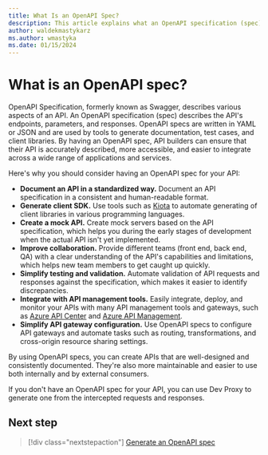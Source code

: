 ```yaml
---
title: What Is an OpenAPI Spec?
description: This article explains what an OpenAPI specification (spec) is and some of the benefits of having one.
author: waldekmastykarz
ms.author: wmastyka
ms.date: 01/15/2024
---
```


# What is an OpenAPI spec?

OpenAPI Specification, formerly known as Swagger, describes various aspects of an API. An OpenAPI specification (spec) describes the API's endpoints, parameters, and responses. OpenAPI specs are written in YAML or JSON and are used by tools to generate documentation, test cases, and client libraries. By having an OpenAPI spec, API builders can ensure that their API is accurately described, more accessible, and easier to integrate across a wide range of applications and services.

Here's why you should consider having an OpenAPI spec for your API:

- **Document an API in a standardized way.** Document an API specification in a consistent and human-readable format.
- **Generate client SDK.** Use tools such as [Kiota](/openapi/kiota/overview) to automate generating of client libraries in various programming languages.
- **Create a mock API.** Create mock servers based on the API specification, which helps you during the early stages of development when the actual API isn't yet implemented.
- **Improve collaboration.** Provide different teams (front end, back end, QA) with a clear understanding of the API's capabilities and limitations, which helps new team members to get caught up quickly.
- **Simplify testing and validation.** Automate validation of API requests and responses against the specification, which makes it easier to identify discrepancies.
- **Integrate with API management tools.** Easily integrate, deploy, and monitor your APIs with many API management tools and gateways, such as [Azure API Center](/azure/api-center/) and [Azure API Management](/azure/api-management/).
- **Simplify API gateway configuration.** Use OpenAPI specs to configure API gateways and automate tasks such as routing, transformations, and cross-origin resource sharing settings.

By using OpenAPI specs, you can create APIs that are well-designed and consistently documented. They're also more maintainable and easier to use both internally and by external consumers.

If you don't have an OpenAPI spec for your API, you can use Dev Proxy to generate one from the intercepted requests and responses.

## Next step

> [!div class="nextstepaction"]
> [Generate an OpenAPI spec](../how-to/generate-openapi-document.md)
